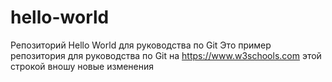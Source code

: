 # hello-world
Репозиторий Hello World для руководства по Git
Это пример репозитория для руководства по Git на https://www.w3schools.com
этой строкой вношу новые изменения
